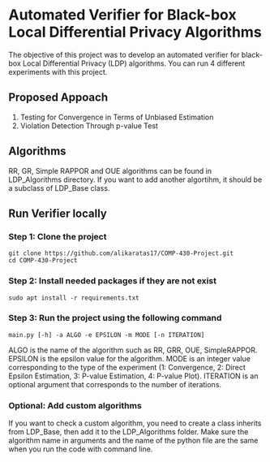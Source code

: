 # Automated Verifier for Black-box Local Differential Privacy Algorithms
The objective of this project was to develop an automated verifier for black-box Local Differential Privacy (LDP) algorithms. You can run 4 different experiments with this project.

## Proposed Appoach
1. Testing for Convergence in Terms of Unbiased Estimation
2. Violation Detection Through p-value Test


## Algorithms
RR, GR, Simple RAPPOR and OUE algorithms can be found in LDP_Algorithms directory. If you want to add another algortihm, it should be a subclass of LDP_Base class.

## Run Verifier locally

### Step 1: Clone the project
    git clone https://github.com/alikaratas17/COMP-430-Project.git
    cd COMP-430-Project
    
### Step 2: Install needed packages if they are not exist
    sudo apt install -r requirements.txt

### Step 3: Run the project using the following command 
    main.py [-h] -a ALGO -e EPSILON -m MODE [-n ITERATION]
    
ALGO is the name of the algorithm such as RR, GRR, OUE, SimpleRAPPOR. EPSILON is the epsilon value for the algorithm. MODE is an integer value corresponding to the type of the experiment (1: Convergence, 2: Direct Epsilon Estimation, 3: P-value Estimation, 4: P-value Plot). ITERATION is an optional argument that corresponds to the number of iterations. 

### Optional: Add custom algorithms 

If you want to check a custom algorithm, you need to create a class inherits from LDP_Base, then add it to the LDP_Algorithms folder. Make sure the algorithm name in arguments and the name of the python file are the same when you run the code with command line.
    
